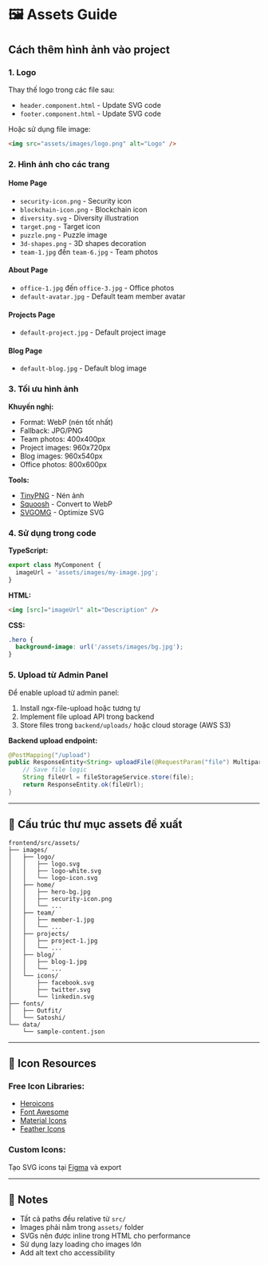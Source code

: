 # 🖼️ Assets Guide

## Cách thêm hình ảnh vào project

### 1. Logo
Thay thế logo trong các file sau:
- `header.component.html` - Update SVG code
- `footer.component.html` - Update SVG code

Hoặc sử dụng file image:
```html
<img src="assets/images/logo.png" alt="Logo" />
```

### 2. Hình ảnh cho các trang

#### Home Page
- `security-icon.png` - Security icon
- `blockchain-icon.png` - Blockchain icon  
- `diversity.svg` - Diversity illustration
- `target.png` - Target icon
- `puzzle.png` - Puzzle image
- `3d-shapes.png` - 3D shapes decoration
- `team-1.jpg` đến `team-6.jpg` - Team photos

#### About Page
- `office-1.jpg` đến `office-3.jpg` - Office photos
- `default-avatar.jpg` - Default team member avatar

#### Projects Page
- `default-project.jpg` - Default project image

#### Blog Page
- `default-blog.jpg` - Default blog image

### 3. Tối ưu hình ảnh

**Khuyến nghị:**
- Format: WebP (nén tốt nhất)
- Fallback: JPG/PNG
- Team photos: 400x400px
- Project images: 960x720px
- Blog images: 960x540px
- Office photos: 800x600px

**Tools:**
- [TinyPNG](https://tinypng.com/) - Nén ảnh
- [Squoosh](https://squoosh.app/) - Convert to WebP
- [SVGOMG](https://jakearchibald.github.io/svgomg/) - Optimize SVG

### 4. Sử dụng trong code

**TypeScript:**
```typescript
export class MyComponent {
  imageUrl = 'assets/images/my-image.jpg';
}
```

**HTML:**
```html
<img [src]="imageUrl" alt="Description" />
```

**CSS:**
```css
.hero {
  background-image: url('/assets/images/bg.jpg');
}
```

### 5. Upload từ Admin Panel

Để enable upload từ admin panel:

1. Install ngx-file-upload hoặc tương tự
2. Implement file upload API trong backend
3. Store files trong `backend/uploads/` hoặc cloud storage (AWS S3)

**Backend upload endpoint:**
```java
@PostMapping("/upload")
public ResponseEntity<String> uploadFile(@RequestParam("file") MultipartFile file) {
    // Save file logic
    String fileUrl = fileStorageService.store(file);
    return ResponseEntity.ok(fileUrl);
}
```

---

## 📂 Cấu trúc thư mục assets đề xuất

```
frontend/src/assets/
├── images/
│   ├── logo/
│   │   ├── logo.svg
│   │   ├── logo-white.svg
│   │   └── logo-icon.svg
│   ├── home/
│   │   ├── hero-bg.jpg
│   │   ├── security-icon.png
│   │   └── ...
│   ├── team/
│   │   ├── member-1.jpg
│   │   └── ...
│   ├── projects/
│   │   ├── project-1.jpg
│   │   └── ...
│   ├── blog/
│   │   ├── blog-1.jpg
│   │   └── ...
│   └── icons/
│       ├── facebook.svg
│       ├── twitter.svg
│       └── linkedin.svg
├── fonts/
│   ├── Outfit/
│   └── Satoshi/
└── data/
    └── sample-content.json
```

---

## 🎨 Icon Resources

### Free Icon Libraries:
- [Heroicons](https://heroicons.com/)
- [Font Awesome](https://fontawesome.com/)
- [Material Icons](https://fonts.google.com/icons)
- [Feather Icons](https://feathericons.com/)

### Custom Icons:
Tạo SVG icons tại [Figma](https://figma.com) và export

---

## 📝 Notes

- Tất cả paths đều relative từ `src/`
- Images phải nằm trong `assets/` folder
- SVGs nên được inline trong HTML cho performance
- Sử dụng lazy loading cho images lớn
- Add alt text cho accessibility
